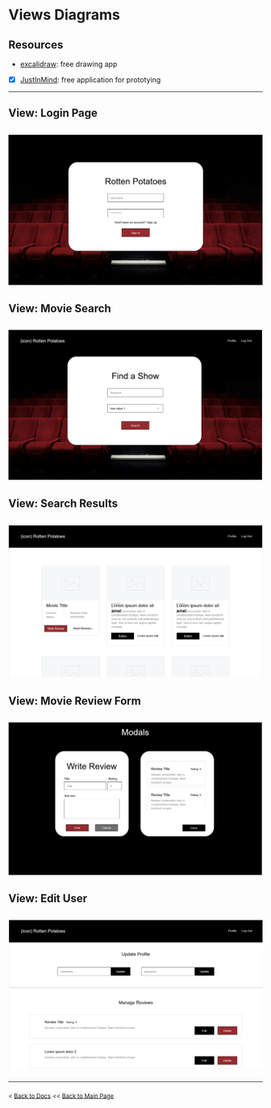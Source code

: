 # Views Diagrams
## Resources
- [excalidraw](https://www.excalidraw.com/): free drawing app
- [x] [JustInMind](https://www.justinmind.com/): free application for prototying

---
## View: Login Page
![img of login page](/docs/img/view_login.png)
---
## View: Movie Search
![view of movie search](/docs/img/view_movie_search.png)
---
## View: Search Results
![view of movie search results](/docs/img/view_search_results.png)
---
## View: Movie Review Form
![view of modals that pop up on movie description](/docs/img/view_modals_write_review.png)
---
## View: Edit User
![view of editing user info](/docs/img/view_edit_user.png)
---


---
<sub>\< [Back to Docs](/docs/README.md)</sub>
<sub>\<\< [Back to Main Page](/README.md)</sub>